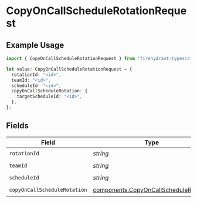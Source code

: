 # CopyOnCallScheduleRotationRequest

## Example Usage

```typescript
import { CopyOnCallScheduleRotationRequest } from "firehydrant-typescript-sdk/models/operations";

let value: CopyOnCallScheduleRotationRequest = {
  rotationId: "<id>",
  teamId: "<id>",
  scheduleId: "<id>",
  copyOnCallScheduleRotation: {
    targetScheduleId: "<id>",
  },
};
```

## Fields

| Field                                                                                          | Type                                                                                           | Required                                                                                       | Description                                                                                    |
| ---------------------------------------------------------------------------------------------- | ---------------------------------------------------------------------------------------------- | ---------------------------------------------------------------------------------------------- | ---------------------------------------------------------------------------------------------- |
| `rotationId`                                                                                   | *string*                                                                                       | :heavy_check_mark:                                                                             | N/A                                                                                            |
| `teamId`                                                                                       | *string*                                                                                       | :heavy_check_mark:                                                                             | N/A                                                                                            |
| `scheduleId`                                                                                   | *string*                                                                                       | :heavy_check_mark:                                                                             | N/A                                                                                            |
| `copyOnCallScheduleRotation`                                                                   | [components.CopyOnCallScheduleRotation](../../models/components/copyoncallschedulerotation.md) | :heavy_check_mark:                                                                             | N/A                                                                                            |